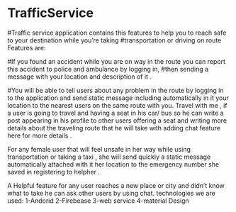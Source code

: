 # TrafficService
#Traffic service application contains this features to help you to reach safe to your destination while you’re taking
#transportation or driving on route Features are:

#If you found an accident while you are on way in the route you can report this accident to police and ambulance by logging in,
#then sending a message with your location and description of it .

#You will be able to tell users about any problem in the route by logging in to the application and
send static message including automatically in it your location to the nearest users on the same route with you.
Travel with me , if a user is going to travel and having a seat in his car/ bus so he can write a post appearing
in his profile to other users offering a seat and writing more details about the traveling route that he will take with
adding chat feature here for more details .

For any female user that will feel unsafe in her way while using transportation or taking a taxi , 
she will send quickly a static message automatically attached with it her location to the emergency number 
she saved in registering to helpher .

A Helpful feature for any user reaches a new place or city and didn’t know what to take he can ask other users by using chat. 
technologies we are used: 1-Andorid 2-Firebease 3-web service 4-material Design
